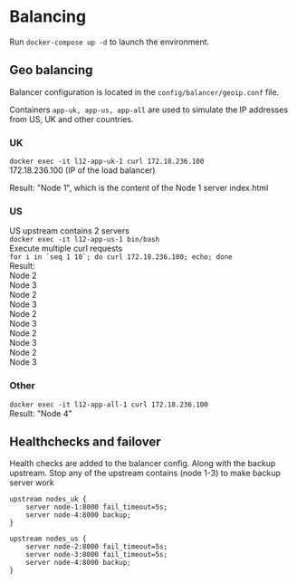 # Balancing

Run ```docker-compose up -d``` to launch the environment. 

## Geo balancing

Balancer configuration is located in the ```config/balancer/geoip.conf``` file.

Containers ```app-uk, app-us, app-all``` are used to simulate the IP addresses from US, UK and other countries. 

### UK

```docker exec -it l12-app-uk-1 curl 172.18.236.100```\
172.18.236.100 (IP of the load balancer)

Result: "Node 1", which is the content of the Node 1 server index.html 

### US

US upstream contains 2 servers\
```docker exec -it l12-app-us-1 bin/bash```\
Execute multiple curl requests\
```for i in `seq 1 10`; do curl 172.18.236.100; echo; done```\
Result:\
Node 2\
Node 3\
Node 2\
Node 3\
Node 2\
Node 3\
Node 2\
Node 3\
Node 2\
Node 3

### Other

```docker exec -it l12-app-all-1 curl 172.18.236.100 ```\
Result: "Node 4"

## Healthchecks and failover

Health checks are added to the balancer config. Along with the backup upstream. Stop any of the upstream contains (node 1-3) to make backup server work

```shell
upstream nodes_uk {
    server node-1:8000 fail_timeout=5s;
    server node-4:8000 backup;
}

upstream nodes_us {
    server node-2:8000 fail_timeout=5s;
    server node-3:8000 fail_timeout=5s;
    server node-4:8000 backup;
}

```



